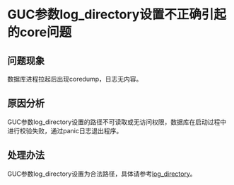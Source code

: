 # GUC参数log\_directory设置不正确引起的core问题<a name="ZH-CN_TOPIC_0289901017"></a>

## 问题现象<a name="zh-cn_topic_0283137178_zh-cn_topic_0059778167_s7a2ed06fefd0448fae90f40fe4291f8d"></a>

数据库进程拉起后出现coredump，日志无内容。

## 原因分析<a name="zh-cn_topic_0283137178_zh-cn_topic_0059778167_s74d2dfcb815b4d8ca504c549a923e5ed"></a>

GUC参数log\_directory设置的路径不可读取或无访问权限，数据库在启动过程中进行校验失败，通过panic日志退出程序。

## 处理办法<a name="zh-cn_topic_0283137178_section485620163250"></a>

GUC参数log\_directory设置为合法路径，具体请参考[log\_directory](记录日志的位置.md#zh-cn_topic_0283136719_zh-cn_topic_0237124721_zh-cn_topic_0059778787_sfbedf09fcf1a4223a4538679f80f12a9)。

